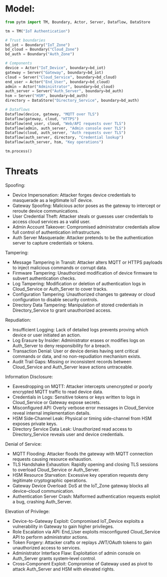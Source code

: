 # Model:
```python
from pytm import TM, Boundary, Actor, Server, Dataflow, DataStore

tm = TM("IoT Authentication")

# Trust boundaries
bd_iot = Boundary("IoT_Zone")
bd_cloud = Boundary("Cloud_Zone")
bd_auth = Boundary("Auth_Zone")

# Components
device = Actor("IoT_Device", boundary=bd_iot)
gateway = Server("Gateway", boundary=bd_iot)
cloud = Server("Cloud_Service", boundary=bd_cloud)
end_user = Actor("End_User", boundary=bd_cloud)
admin = Actor("Administrator", boundary=bd_cloud)
auth_server = Server("Auth_Server", boundary=bd_auth)
hsm = Server("HSM", boundary=bd_auth)
directory = DataStore("Directory_Service", boundary=bd_auth)

# Dataflows
Dataflow(device, gateway, "MQTT over TLS")
Dataflow(gateway, cloud, "HTTPS")
Dataflow(end_user, cloud, "Web/API requests over TLS")
Dataflow(admin, auth_server, "Admin console over TLS")
Dataflow(cloud, auth_server, "Auth requests over TLS")
Dataflow(auth_server, directory, "Credential lookup")
Dataflow(auth_server, hsm, "Key operations")

tm.process()
``` 


# Threats
Spoofing:
- Device Impersonation: Attacker forges device credentials to masquerade as a legitimate IoT device.
- Gateway Spoofing: Malicious actor poses as the gateway to intercept or reroute device communications.
- User Credential Theft: Attacker steals or guesses user credentials to access cloud services as a valid user.
- Admin Account Takeover: Compromised administrator credentials allow full control of authentication infrastructure.
- Auth Server Masquerade: Attacker pretends to be the authentication server to capture credentials or tokens.

Tampering:
- Message Tampering in Transit: Attacker alters MQTT or HTTPS payloads to inject malicious commands or corrupt data.
- Firmware Tampering: Unauthorized modification of device firmware to subvert authentication checks.
- Log Tampering: Modification or deletion of authentication logs in Cloud_Service or Auth_Server to cover tracks.
- Configuration Tampering: Unauthorized changes to gateway or cloud configuration to disable security controls.
- Directory Data Tampering: Manipulation of stored credentials in Directory_Service to grant unauthorized access.

Repudiation:
- Insufficient Logging: Lack of detailed logs prevents proving which device or user initiated an action.
- Log Erasure by Insider: Administrator erases or modifies logs on Auth_Server to deny responsibility for a breach.
- Transaction Denial: User or device denies having sent critical commands or data, and no non-repudiation mechanism exists.
- Audit Trail Gaps: Missing or inconsistent records between Cloud_Service and Auth_Server leave actions untraceable.

Information Disclosure:
- Eavesdropping on MQTT: Attacker intercepts unencrypted or poorly encrypted MQTT traffic to read device data.
- Credentials in Logs: Sensitive tokens or keys written to logs in Cloud_Service or Gateway expose secrets.
- Misconfigured API: Overly verbose error messages in Cloud_Service reveal internal implementation details.
- HSM Side‑Channel Leak: Physical or timing side-channel from HSM exposes private keys.
- Directory Service Data Leak: Unauthorized read access to Directory_Service reveals user and device credentials.

Denial of Service:
- MQTT Flooding: Attacker floods the gateway with MQTT connection requests causing resource exhaustion.
- TLS Handshake Exhaustion: Rapidly opening and closing TLS sessions to overload Cloud_Service or Auth_Server.
- HSM Resource Starvation: Excessive key operation requests deny legitimate cryptographic operations.
- Gateway Device Overload: DoS at the IoT_Zone gateway blocks all device–cloud communication.
- Authentication Server Crash: Malformed authentication requests exploit a bug, crashing Auth_Server.

Elevation of Privilege:
- Device-to-Gateway Exploit: Compromised IoT_Device exploits a vulnerability in Gateway to gain higher privileges.
- Role Escalation via API: End_User exploits misconfigured Cloud_Service API to perform administrator actions.
- Token Forgery: Attacker crafts or replays JWT/OAuth tokens to gain unauthorized access to services.
- Administrator Interface Flaw: Exploitation of admin console on Auth_Server grants system‑level control.
- Cross‑Component Exploit: Compromise of Gateway used as pivot to attack Auth_Server and HSM with elevated rights.
